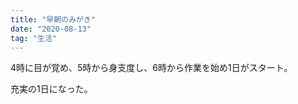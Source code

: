 ```yaml
---
title: "早朝のみがき"
date: "2020-08-13"
tag: "生活"
---
```


4時に目が覚め、5時から身支度し、6時から作業を始め1日がスタート。

充実の1日になった。